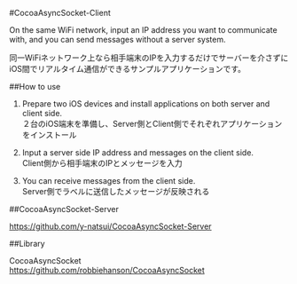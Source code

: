 #CocoaAsyncSocket-Client

On the same WiFi network, input an IP address you want to communicate with, and you can send messages without a server system. 

同一WiFiネットワーク上なら相手端末のIPを入力するだけでサーバーを介さずにiOS間でリアルタイム通信ができるサンプルアプリケーションです。

##How to use

1. Prepare two iOS devices and install applications on both server and client side.  
  ２台のiOS端末を準備し、Server側とClient側でそれぞれアプリケーションをインストール

2. Input a server side IP address and messages on the client side.  
  Client側から相手端末のIPとメッセージを入力

3. You can receive messages from the client side.  
  Server側でラベルに送信したメッセージが反映される

##CocoaAsyncSocket-Server

https://github.com/y-natsui/CocoaAsyncSocket-Server

##Library

CocoaAsyncSocket  
https://github.com/robbiehanson/CocoaAsyncSocket
